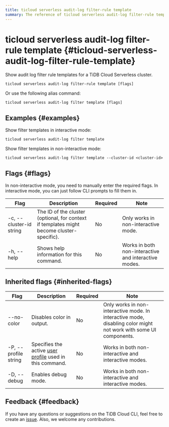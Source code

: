 ```yaml
---
title: ticloud serverless audit-log filter-rule template
summary: The reference of ticloud serverless audit-log filter-rule template`.
---
```


# ticloud serverless audit-log filter-rule template {#ticloud-serverless-audit-log-filter-rule-template}

Show audit log filter rule templates for a TiDB Cloud Serverless cluster.

```shell
ticloud serverless audit-log filter-rule template [flags]
```

Or use the following alias command:

```shell
ticloud serverless audit-log filter template [flags]
```

## Examples {#examples}

Show filter templates in interactive mode:

```shell
ticloud serverless audit-log filter template
```

Show filter templates in non-interactive mode:

```shell
ticloud serverless audit-log filter template --cluster-id <cluster-id>
```

## Flags {#flags}

In non-interactive mode, you need to manually enter the required flags. In interactive mode, you can just follow CLI prompts to fill them in.

| Flag                    | Description                                                                               | Required | Note                                                 |
| ----------------------- | ----------------------------------------------------------------------------------------- | -------- | ---------------------------------------------------- |
| -c, --cluster-id string | The ID of the cluster (optional, for context if templates might become cluster-specific). | No       | Only works in non-interactive mode.                  |
| -h, --help              | Shows help information for this command.                                                  | No       | Works in both non-interactive and interactive modes. |

## Inherited flags {#inherited-flags}

| Flag                 | Description                                                                                          | Required | Note                                                                                                             |
| -------------------- | ---------------------------------------------------------------------------------------------------- | -------- | ---------------------------------------------------------------------------------------------------------------- |
| --no-color           | Disables color in output.                                                                            | No       | Only works in non-interactive mode. In interactive mode, disabling color might not work with some UI components. |
| -P, --profile string | Specifies the active [user profile](/tidb-cloud/cli-reference.md#user-profile) used in this command. | No       | Works in both non-interactive and interactive modes.                                                             |
| -D, --debug          | Enables debug mode.                                                                                  | No       | Works in both non-interactive and interactive modes.                                                             |

## Feedback {#feedback}

If you have any questions or suggestions on the TiDB Cloud CLI, feel free to create an [issue](https://github.com/tidbcloud/tidbcloud-cli/issues/new/choose). Also, we welcome any contributions.
